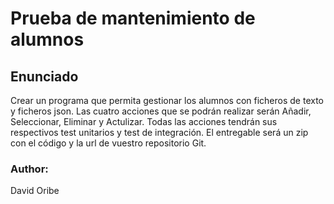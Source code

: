 # Prueba de mantenimiento de alumnos

## Enunciado
Crear un programa que permita gestionar los alumnos con ficheros de texto y ficheros json. Las cuatro acciones que se podrán realizar serán Añadir, Seleccionar, Eliminar y Actulizar. Todas las acciones tendrán sus respectivos test unitarios y test de integración. El entregable será un zip con el código y la url de vuestro repositorio Git.

### Author:
David Oribe